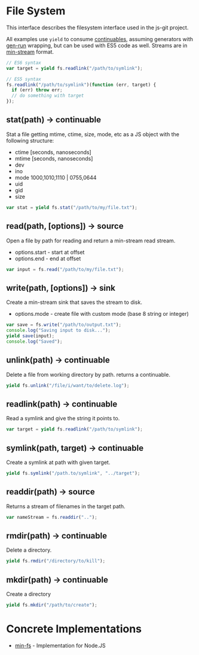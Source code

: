 # File System

This interface describes the filesystem interface used in the js-git project.

All examples use `yield` to consume [continuables][], assuming generators with [gen-run][] wrapping, but can be used with ES5 code as well.  Streams are in [min-stream][] format.

```js
// ES6 syntax
var target = yield fs.readlink("/path/to/symlink");

// ES5 syntax
fs.readlink("/path/to/symlink")(function (err, target) {
  if (err) throw err;
  // do something with target
});
```

## stat(path) -> continuable

Stat a file getting mtime, ctime, size, mode, etc as a JS object with the following structure:

  - ctime [seconds, nanoseconds]
  - mtime [seconds, nanoseconds]
  - dev
  - ino
  - mode 1000,1010,1110 | 0755,0644
  - uid
  - gid
  - size

```js
var stat = yield fs.stat("/path/to/my/file.txt");
```

## read(path, [options]) -> source

Open a file by path for reading and return a min-stream read stream.

  - options.start - start at offset
  - options.end - end at offset

```js
var input = fs.read("/path/to/my/file.txt");
```

## write(path, [options]) -> sink

Create a min-stream sink that saves the stream to disk.

  - options.mode - create file with custom mode (base 8 string or integer)

```js
var save = fs.write("/path/to/output.txt");
console.log("Saving input to disk...");
yield save(input);
console.log("Saved");
```

## unlink(path) -> continuable

Delete a file from working directory by path.  returns a continuable.

```js
yield fs.unlink("/file/i/want/to/delete.log");
```

## readlink(path) -> continuable

Read a symlink and give the string it points to.

```js
var target = yield fs.readlink("/path/to/symlink");
```

## symlink(path, target) -> continuable

Create a symlink at path with given target.

```js
yield fs.symlink("/path.to/symlink", "../target");
```

## readdir(path) -> source

Returns a stream of filenames in the target path.

```js
var nameStream = fs.readdir("..");
```

## rmdir(path) -> continuable

Delete a directory.

```js
yield fs.rmdir("/directory/to/kill");
```

## mkdir(path) -> continuable

Create a directory

```js
yield fs.mkdir("/path/to/create");
```

# Concrete Implementations

 - [min-fs](https://github.com/creationix/min-fs) - Implementation for Node.JS

[gen-run]: https://github.com/creationix/gen-run
[continuables]: https://github.com/creationix/js-git/blob/master/specs/continuable.md
[min-stream]: https://github.com/creationix/js-git/blob/master/specs/min-stream.md
